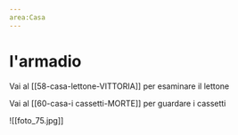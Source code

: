 ```yaml
---
area:Casa
---
```

# l'armadio

Vai al [[58-casa-lettone-VITTORIA]] per esaminare il lettone

Vai al [[60-casa-i cassetti-MORTE]] per guardare i cassetti

![[foto_75.jpg]]